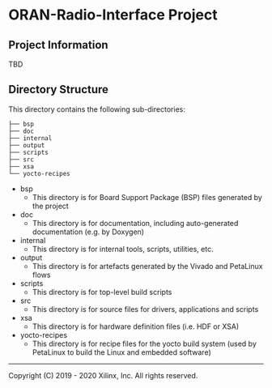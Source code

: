 # ORAN-Radio-Interface Project

## Project Information

TBD

## Directory Structure

This directory contains the following sub-directories:

~~~
├── bsp
├── doc
├── internal
├── output
├── scripts
├── src
├── xsa
└── yocto-recipes
~~~

* bsp
	* This directory is for Board Support Package (BSP) files generated by the project
* doc
	* This directory is for documentation, including auto-generated documentation (e.g. by Doxygen)
* internal
	* This directory is for internal tools, scripts, utilities, etc.
* output
	* This directory is for artefacts generated by the Vivado and PetaLinux flows 
* scripts
	* This directory is for top-level build scripts
* src
	* This directory is for source files for drivers, applications and scripts
* xsa
	* This directory is for hardware definition files (i.e. HDF or XSA)
* yocto-recipes
	* This directory is for recipe files for the yocto build system (used by PetaLinux to build the Linux and embedded software)

---

Copyright (C) 2019 - 2020  Xilinx, Inc.  All rights reserved.
